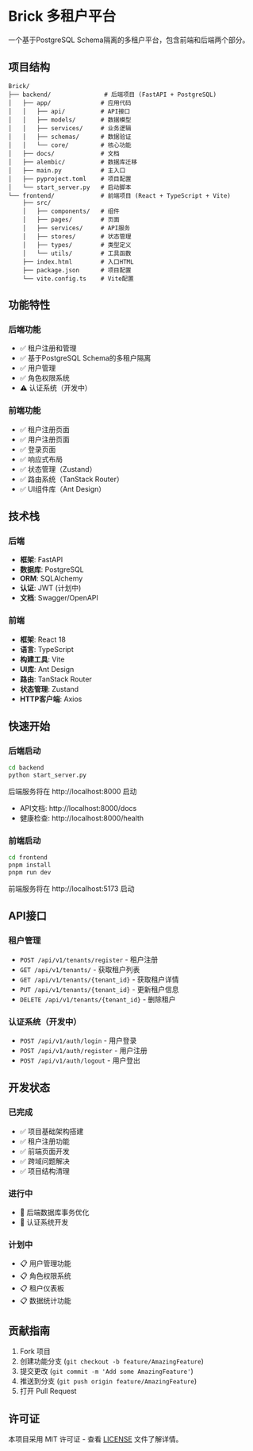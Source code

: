 # Brick 多租户平台

一个基于PostgreSQL Schema隔离的多租户平台，包含前端和后端两个部分。

## 项目结构

```
Brick/
├── backend/               # 后端项目 (FastAPI + PostgreSQL)
│   ├── app/              # 应用代码
│   │   ├── api/          # API接口
│   │   ├── models/       # 数据模型
│   │   ├── services/     # 业务逻辑
│   │   ├── schemas/      # 数据验证
│   │   └── core/         # 核心功能
│   ├── docs/             # 文档
│   ├── alembic/          # 数据库迁移
│   ├── main.py           # 主入口
│   ├── pyproject.toml    # 项目配置
│   └── start_server.py   # 启动脚本
└── frontend/             # 前端项目 (React + TypeScript + Vite)
    ├── src/
    │   ├── components/   # 组件
    │   ├── pages/        # 页面
    │   ├── services/     # API服务
    │   ├── stores/       # 状态管理
    │   ├── types/        # 类型定义
    │   └── utils/        # 工具函数
    ├── index.html        # 入口HTML
    ├── package.json      # 项目配置
    └── vite.config.ts    # Vite配置
```

## 功能特性

### 后端功能
- ✅ 租户注册和管理
- ✅ 基于PostgreSQL Schema的多租户隔离
- ✅ 用户管理
- ✅ 角色权限系统
- ⚠️ 认证系统（开发中）

### 前端功能
- ✅ 租户注册页面
- ✅ 用户注册页面
- ✅ 登录页面
- ✅ 响应式布局
- ✅ 状态管理（Zustand）
- ✅ 路由系统（TanStack Router）
- ✅ UI组件库（Ant Design）

## 技术栈

### 后端
- **框架**: FastAPI
- **数据库**: PostgreSQL
- **ORM**: SQLAlchemy
- **认证**: JWT (计划中)
- **文档**: Swagger/OpenAPI

### 前端
- **框架**: React 18
- **语言**: TypeScript
- **构建工具**: Vite
- **UI库**: Ant Design
- **路由**: TanStack Router
- **状态管理**: Zustand
- **HTTP客户端**: Axios

## 快速开始

### 后端启动

```bash
cd backend
python start_server.py
```

后端服务将在 http://localhost:8000 启动
- API文档: http://localhost:8000/docs
- 健康检查: http://localhost:8000/health

### 前端启动

```bash
cd frontend
pnpm install
pnpm run dev
```

前端服务将在 http://localhost:5173 启动

## API接口

### 租户管理
- `POST /api/v1/tenants/register` - 租户注册
- `GET /api/v1/tenants/` - 获取租户列表
- `GET /api/v1/tenants/{tenant_id}` - 获取租户详情
- `PUT /api/v1/tenants/{tenant_id}` - 更新租户信息
- `DELETE /api/v1/tenants/{tenant_id}` - 删除租户

### 认证系统（开发中）
- `POST /api/v1/auth/login` - 用户登录
- `POST /api/v1/auth/register` - 用户注册
- `POST /api/v1/auth/logout` - 用户登出

## 开发状态

### 已完成
- ✅ 项目基础架构搭建
- ✅ 租户注册功能
- ✅ 前端页面开发
- ✅ 跨域问题解决
- ✅ 项目结构清理

### 进行中
- 🔄 后端数据库事务优化
- 🔄 认证系统开发

### 计划中
- 📋 用户管理功能
- 📋 角色权限系统
- 📋 租户仪表板
- 📋 数据统计功能

## 贡献指南

1. Fork 项目
2. 创建功能分支 (`git checkout -b feature/AmazingFeature`)
3. 提交更改 (`git commit -m 'Add some AmazingFeature'`)
4. 推送到分支 (`git push origin feature/AmazingFeature`)
5. 打开 Pull Request

## 许可证

本项目采用 MIT 许可证 - 查看 [LICENSE](LICENSE) 文件了解详情。

